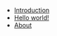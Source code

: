 * [Introduction](copernica-docs:Yothalot/introduction "Introduction")
* [Hello world!](copernica-docs:Yothalot/helloworld "Hello world!")
* [About](copernica-docs:Yothalot/about "About Yothalot")